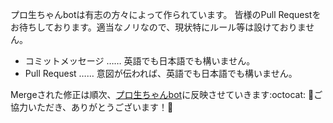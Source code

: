 プロ生ちゃんbotは有志の方々によって作られています。
皆様のPull Requestをお待ちしております。適当なノリなので、現状特にルール等は設けておりません。

- コミットメッセージ …… 英語でも日本語でも構いません。
- Pull Request …… 意図が伝われば、英語でも日本語でも構いません。

Mergeされた修正は順次、[プロ生ちゃんbot](https://twitter.com/pronama_bot)に反映させていきます:octocat:
:beers:ご協力いただき、ありがとうございます！:beers:
